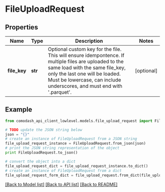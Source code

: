 # FileUploadRequest


## Properties
Name | Type | Description | Notes
------------ | ------------- | ------------- | -------------
**file_key** | **str** | Optional custom key for the file. This will ensure idempontence.  If multiple files are uploaded to the same load with the same file_key, only the last one will be loaded. Must be lowercase, can include underscores, and must end with &#39;.parquet&#39;. | [optional] 

## Example

```python
from comodash_api_client_lowlevel.models.file_upload_request import FileUploadRequest

# TODO update the JSON string below
json = "{}"
# create an instance of FileUploadRequest from a JSON string
file_upload_request_instance = FileUploadRequest.from_json(json)
# print the JSON string representation of the object
print FileUploadRequest.to_json()

# convert the object into a dict
file_upload_request_dict = file_upload_request_instance.to_dict()
# create an instance of FileUploadRequest from a dict
file_upload_request_form_dict = file_upload_request.from_dict(file_upload_request_dict)
```
[[Back to Model list]](../README.md#documentation-for-models) [[Back to API list]](../README.md#documentation-for-api-endpoints) [[Back to README]](../README.md)


